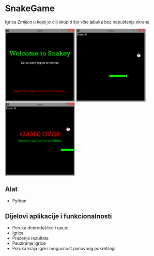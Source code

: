 # SnakeGame
Igrica *Zmijica* u kojoj je cilj skupiti što više jabuka bez napuštanja ekrana

<p float="left">
<img src="images/snakeIntro.png" width="230">
<img src="images/snakeGame.png" width="230">
<img src="images/snakeGameOver.png" width="230">
</p>

## Alat
- Python

## Dijelovi aplikacije i funkcionalnosti
- Poruka dobrodošlice i upute
- Igrica
- Praćenje rezultata
- Pauziranje igrice
- Poruka kraja igre i mogućnost ponovnog pokretanja

